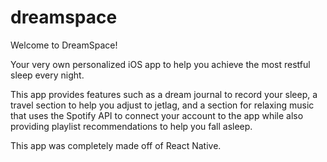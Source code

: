 # dreamspace

Welcome to DreamSpace!

Your very own personalized iOS app to help you achieve the most restful sleep every night. 

This app provides features such as a dream journal to record your sleep, a travel section to help you adjust to jetlag, and a section for relaxing music that uses the Spotify API to connect your account to the app while also providing playlist recommendations to help you fall asleep. 

This app was completely made off of React Native.
